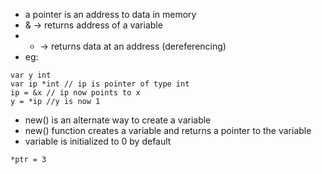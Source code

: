 - a pointer is an address to data in memory
- & -> returns address of a variable
- * -> returns data at an address (dereferencing)
- eg:

```var x int = 1
var y int
var ip *int // ip is pointer of type int
ip = &x // ip now points to x
y = *ip //y is now 1
```

- new() is an alternate way to create a variable 
- new() function creates a variable and returns a pointer to the variable
- variable is initialized to 0 by default

```ptr := new(int)
*ptr = 3
```
